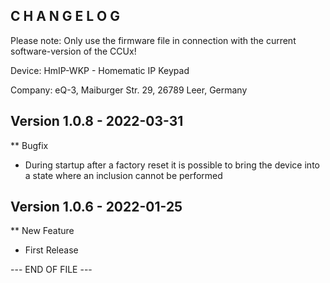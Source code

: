 ﻿C H A N G E L O G
-----------------

Please note: Only use the firmware file in connection with the current software-version of the CCUx!

Device:      HmIP-WKP - Homematic IP Keypad

Company:     eQ-3, Maiburger Str. 29, 26789 Leer, Germany



Version 1.0.8 - 2022-03-31
--------------------------------------------------------------

** Bugfix
   * During startup after a factory reset it is possible to bring the device into a state where an inclusion cannot be performed



Version 1.0.6 - 2022-01-25
--------------------------------------------------------------

** New Feature
   * First Release



--- END OF FILE ---
